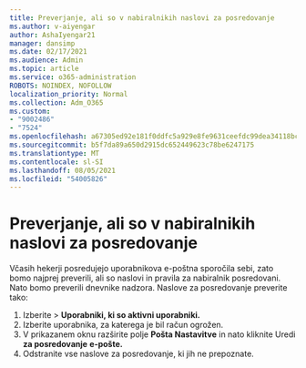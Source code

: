 ```yaml
---
title: Preverjanje, ali so v nabiralnikih naslovi za posredovanje
ms.author: v-aiyengar
author: AshaIyengar21
manager: dansimp
ms.date: 02/17/2021
ms.audience: Admin
ms.topic: article
ms.service: o365-administration
ROBOTS: NOINDEX, NOFOLLOW
localization_priority: Normal
ms.collection: Adm_O365
ms.custom:
- "9002486"
- "7524"
ms.openlocfilehash: a67305ed92e181f0ddfc5a929e8fe9631ceefdc99dea34118bc99975461f3868
ms.sourcegitcommit: b5f7da89a650d2915dc652449623c78be6247175
ms.translationtype: MT
ms.contentlocale: sl-SI
ms.lasthandoff: 08/05/2021
ms.locfileid: "54005826"
---
```

# <a name="check-for-forwarding-addresses-on-mailboxes"></a>Preverjanje, ali so v nabiralnikih naslovi za posredovanje

Včasih hekerji posredujejo uporabnikova e-poštna sporočila sebi, zato bomo najprej preverili, ali so naslovi in pravila za nabiralnik posredovani. Nato bomo preverili dnevnike nadzora. Naslove za posredovanje preverite tako:

1. Izberite   >  **Uporabniki, ki so aktivni uporabniki.**
1. Izberite uporabnika, za katerega je bil račun ogrožen.
1. V prikazanem oknu razširite polje **Pošta Nastavitve** in nato kliknite Uredi **za posredovanje** **e-pošte.**
1. Odstranite vse naslove za posredovanje, ki jih ne prepoznate.
